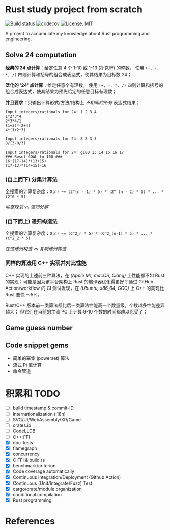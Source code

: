 
# Rust study project from scratch

![Build status](https://github.com/mhfan/hello-rust/actions/workflows/rust.yml/badge.svg)
[![codecov](https://codecov.io/gh/mhfan/hello-rust/graph/badge.svg)](https://codecov.io/gh/mhfan/hello-rust)
[![License: MIT](https://img.shields.io/badge/License-MIT-yellow.svg)](https://opensource.org/licenses/MIT)

A project to accumulate my knowledge about Rust programming and engineering.

## Solve 24 computation

**经典的 24 点计算**：给定任意 4 个 1-10 或 1-13 (扑克牌) 的整数，
使用 `(+, -, *, /)` 四则计算和括号的组合成表达式，使其结果为目标数 24；

**泛化的 '24' 点计算**：给定任意个有理数， 使用 `(+, -, *, /)`
四则计算和括号的组合成表达式，使其结果为预先给定的任意目标有理数；

**并且要求**：只输出计算形式/方法/结构上 _不相同的所有_ 表达式结果；

    Input integers/rationals for 24: 1 2 3 4
    1*2*3*4
    2*3*4/1
    (1+3)*(2+4)
    4*(1+2+3)

    Input integers/rationals for 24: 8 8 3 3
    8/(3-8/3)

    Input integers/rationals for 24: g100 13 14 15 16 17
    ### Reset GOAL to 100 ###
    16+(17-14)*(13+15)
    (17-13)*(14+15)-16

### (自上而下) 分集计算法

全搜索的计算复杂度：`O(n) ~= (2^(n - 1) * 5) * (2^ (n - 2) * 5) * ... * (2^0 * 5)`

_动态规划_ vs _递归分解_

### (自下而上) 递归构造法

全搜索的计算复杂度：`O(n) ~= (C^2_n * 5) * (C^2_(n-1) * 5) * ... * (C^2_2 * 5)`

_在位递归构造_ vs _复制递归构造_

### 同样的算法用 C++ 实现并对比性能

C++ 实现的上述前三种算法，在 _(Apple M1, macOS, Clang)_ 上性能都不如 Rust 的实现；可能是因为该平台架构上 Rust 的编译器优化得更好？通过 GitHub Action/workflow 的 CI 测试发现，在 _(Ubuntu, x86_64, GCC)_ 上 C++ 的实现比 Rust 要快 ～5%。

Rust/C++ 版本前一类算法都比后一类算法性能高一个数量级，个数越多性能差异越大；
但它们在当前的主流 PC 上计算 9-10 个数的时间都难以忍受了；

## Game guess number

## Code snippet gems

+ 简单的幂集 (powerset) 算法
+ 流式 Pi 值计算
+ 命令管道

# 积累和 TODO

+ [ ] build timestamp & commit-ID
+ [ ] internationalization (i18n)
+ [ ] SVG/UI/WebAssembly/XR/Game
+ [ ] crates.io
+ [ ] CodeLLDB
+ [ ] C++ FFI
+ [x] doc-tests
+ [x] flamegraph
+ [x] concurrency
+ [x] C FFI & build.rs
+ [x] benchmark/criterion
+ [x] Code coverage automatically
+ [x] Continuous Integration/Deployment (Github Action)
+ [x] Continuous (Unit/Integrate/Fuzz) Test
+ [x] cargo/crate/module organization
+ [x] conditional compilation
+ [x] Rust programming

# References

